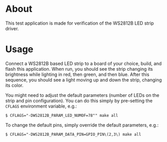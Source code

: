 # About
This test application is made for verification of the WS2812B LED strip driver.

# Usage
Connect a WS2812B based LED strip to a board of your choice, build, and flash
this application. When run, you should see the strip changing its brightness
while lighting in red, then green, and then blue. After this sequence, you
should see a light moving up and down the strip, changing its color.


You might need to adjust the default parameters (number of LEDs on the strip and
pin configuration). You can do this simply by pre-setting the `CFLAGS`
environment variable, e.g.:
```
$ CFLAGS="-DWS2812B_PARAM_LED_NUMOF=78"" make all
```

To change the default pins, simply override the default parameters, e.g.:
```
$ CFLAGS="-DWS2812B_PARAM_DATA_PIN=GPIO_PIN\(2,3\) make all
```
